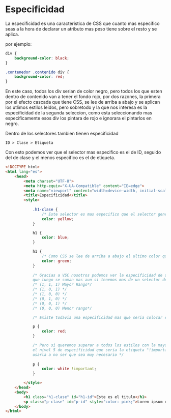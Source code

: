# Especificidad

La especificidad es una caracteristica de CSS que cuanto mas especifico seas a la hora de declarar un atributo mas peso tiene sobre el resto y se aplica. 

por ejemplo:

```css
div {
    background-color: black;
}

.contenedor .contenido div {
    background-color: red;
}
```

En este caso, todos los div serian de color negro, pero todos los que esten dentro de contenido van a tener el fondo rojo, por dos razones, la primera por el efecto cascada que tiene CSS, se lee de arriba a abajo y se aplican los utlimos estilos leidos, pero sobretodo y la que nos interesa es la especificidad de la segunda seleccion, como esta seleccionando mas especificamente esos div los pintara de rojo e ignorara el pintarlos en negro. 

Dentro de los selectores tambien tienen especificidad
```
ID > Clase > Etiqueta
````
Con esto podemos ver que el selector mas especifico es el de ID, seguido del de clase y el menos especifico es el de etiqueta. 

```html
<!DOCTYPE html>
<html lang="es">
    <head>
        <meta charset="UTF-8">
        <meta http-equiv="X-UA-Compatible" content="IE=edge">
        <meta name="viewport" content="width=device-width, initial-scale=1.0">
        <title>Especificidad</title>
        <style>
            
            .h1-clase {
                /* Este selector es mas especifico que el selector general de h1, con lo cual este seria el color que prevaleceria */
                color: yellow;
            }

            h1 {
                color: blue;
            }

            h1 {
                /* Como CSS se lee de arriba a abajo el ultimo color que se aplica es el verde ignorando el azul inicial */
                color: green;
            }
            
            /* Gracias a VSC nosotros podemos ver la especificidad de un selector, hay 5 niveles 
            que luego se suman mas aun si tenemos mas de un selector de la misma clase */
            /* (1, 1, 1) Mayor Rango*/
            /* (1, 0, 1) */
            /* (1, 0, 0) */
            /* (0, 1, 0) */
            /* (0, 0, 1) */
            /* (0, 0, 0) Menor rango*/ 

            /* Existe todavia una especificidad mas que seria colocar el estilo en el propio HTML in line */

            p {
                color: red;
            }

            /* Pero si queremos superar a todos los estilos con la mayor especificidad posible podemos utilizar 
            el nivel 5 de especificidad que seria la etiqueta "!important" no es muy recomendable 
            usarla a no ser que sea muy necesario */
            
            p {
                color: white !important;
            }

        </style>
    </head>
    <body>
        <h1 class="h1-clase" id="h1-id">Este es el titulo</h1>
        <p class="p-clase" id="p-id" style="color: pink;">Lorem ipsum dolor, sit amet consectetur adipisicing elit. Rerum consequuntur voluptas laborum nostrum consequatur non adipisci maiores recusandae inventore maxime, minima explicabo sed, odio illo blanditiis doloremque fugiat facilis? Minima?</p>
    </body>
</html>
```